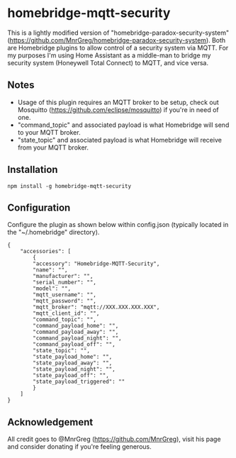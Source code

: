 # homebridge-mqtt-security

This is a lightly modified version of "homebridge-paradox-security-system" (https://github.com/MnrGreg/homebridge-paradox-security-system). Both are Homebridge plugins to allow control of a security system via MQTT. For my purposes I'm using Home Assistant as a middle-man to bridge my security system (Honeywell Total Connect) to MQTT, and vice versa.

## Notes
- Usage of this plugin requires an MQTT broker to be setup, check out Mosquitto (https://github.com/eclipse/mosquitto) if you're in need of one.
- "command_topic" and associated payload is what Homebridge will send to your MQTT broker.
- "state_topic" and associated payload is what Homebridge will receive from your MQTT broker.

## Installation

    npm install -g homebridge-mqtt-security

## Configuration
Configure the plugin as shown below within config.json (typically located in the "~/.homebridge" directory).

    {
        "accessories": [
            {
            "accessory": "Homebridge-MQTT-Security",
            "name": "",
            "manufacturer": "",
            "serial_number": "",
            "model": "",
            "mqtt_username": "",
            "mqtt_password": "",
            "mqtt_broker": "mqtt://XXX.XXX.XXX.XXX",
            "mqtt_client_id": "",
            "command_topic": "",
            "command_payload_home": "",
            "command_payload_away": "",
            "command_payload_night": "",
            "command_payload_off": "",
            "state_topic": "",
            "state_payload_home": "",
            "state_payload_away": "",
            "state_payload_night": "",
            "state_payload_off": "",
            "state_payload_triggered": ""
            }
        ]
    }

## Acknowledgement
All credit goes to @MnrGreg (https://github.com/MnrGreg), visit his page and consider donating if you're feeling generous.
